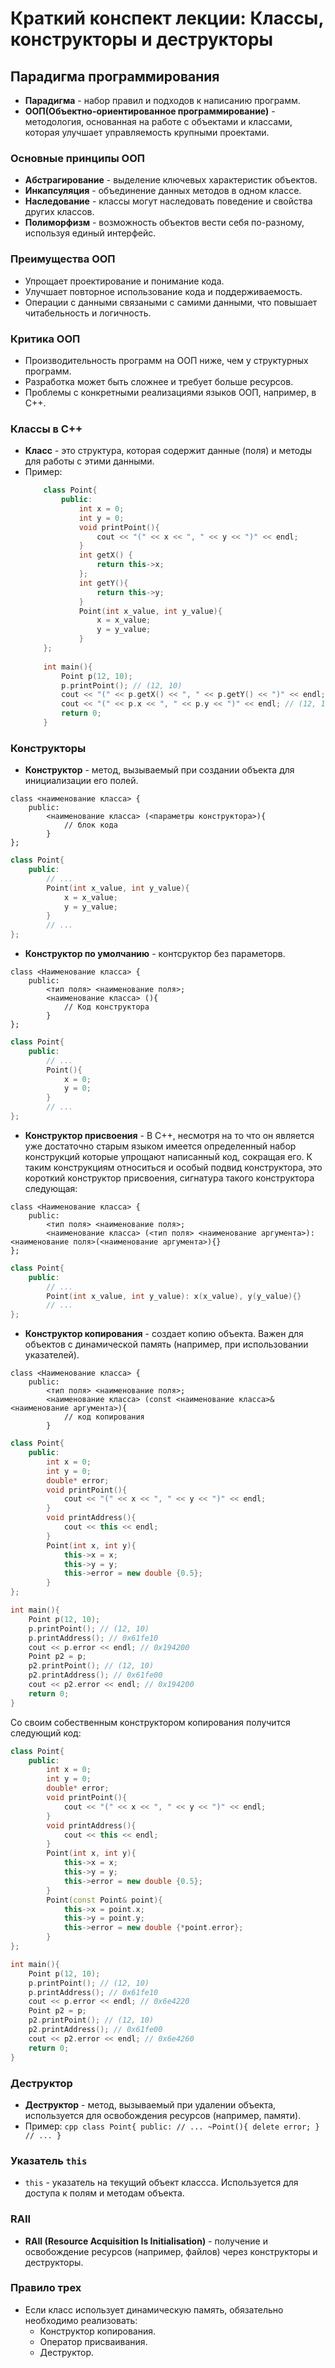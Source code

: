# Краткий конспект лекции: Классы, конструкторы и деструкторы

## Парадигма программирования 
+ **Парадигма** - набор правил и подходов к написанию программ.
+ **ООП(Объектно-ориентированное программирование)** - методология, основанная на работе с объектами и классами, которая улучшает управляемость крупными проектами.

### Основные принципы ООП
+ **Абстрагирование** - выделение ключевых характеристик объектов.
+ **Инкапсуляция** - объединение данных методов в одном классе.
+ **Наследование** - классы могут наследовать поведение и свойства других классов.
+ **Полиморфизм** - возможность объектов вести себя по-разному, используя единый интерфейс.

### Преимущества ООП
+ Упрощает проектирование и понимание кода.
+ Улучшает повторное использование кода и поддерживаемость.
+ Операции с данными связаными с самими данными, что повышает читабельность и логичность.

### Критика ООП
+ Производительность программ на ООП ниже, чем у структурных программ.
+ Разработка может быть сложнее и требует больше ресурсов.
+ Проблемы с конкретными реализациями языков ООП, например, в С++.

### Классы в С++
+ **Класс** - это структура, которая содержит данные (поля) и методы для работы с этими данными.
+ Пример:
    ```cpp
        class Point{
            public:
                int x = 0;
                int y = 0;
                void printPoint(){
                    cout << "(" << x << ", " << y << ")" << endl;
                }
                int getX() {
                    return this->x;
                };
                int getY(){
                    return this->y;
                }
                Point(int x_value, int y_value){
                    x = x_value;
                    y = y_value;
                }
        };
        
        int main(){
            Point p(12, 10);
            p.printPoint(); // (12, 10)
            cout << "(" << p.getX() << ", " << p.getY() << ")" << endl; // (12, 10)
            cout << "(" << p.x << ", " << p.y << ")" << endl; // (12, 10)
            return 0;
        }
    ```

### Конструкторы 
+ **Конструктор** - метод, вызываемый при создании объекта для инициализации его полей.

```
class <наименование класса> {
    public:
        <наименование класса> (<параметры конструктора>){
            // блок кода
        }
};
```
```cpp
class Point{
    public:
        // ...
        Point(int x_value, int y_value){
            x = x_value;
            y = y_value;
        }
        // ...
};
```
+ **Конструктор по умолчанию** - контсруктор без параметорв.
```
class <Наименование класса> {
    public:
        <тип поля> <наименование поля>;
        <наименование класса> (){
            // Код конструктора
        }
};
```
```cpp
class Point{
    public:
        // ...
        Point(){
            x = 0;
            y = 0;
        }
        // ...
};
```
+  **Конструктор присвоения** - В С++, несмотря на то что он является уже достаточно старым языком имеется определенный набор конструкций которые упрощают написанный код, сокращая его. К таким конструкциям относиться и особый подвид конструктора, это короткий конструктор присвоения, сигнатура такого конструктора следующая:
```
class <Наименование класса> {
    public:
        <тип поля> <наименование поля>;
        <наименование класса> (<тип поля> <наименование аргумента>): <наименование поля>(<наименование аргумента>){}
};
```
```cpp
class Point{
    public:
        // ...
        Point(int x_value, int y_value): x(x_value), y(y_value){}
        // ...
};
```
+  **Конструктор копирования** - создает копию объекта. Важен для объектов с динамической память (например, при использовании указателей).
```
class <Наименование класса> {
    public:
        <тип поля> <наименование поля>;
        <наименование класса> (const <наименование класса>& <наименование аргумента>){
            // код копирования
        }
```

```cpp
class Point{
    public:
        int x = 0;
        int y = 0;
        double* error;
        void printPoint(){
            cout << "(" << x << ", " << y << ")" << endl;
        }
        void printAddress(){
            cout << this << endl;
        }
        Point(int x, int y){
            this->x = x;
            this->y = y;
            this->error = new double {0.5};
        }
};

int main(){
    Point p(12, 10);
    p.printPoint(); // (12, 10)
    p.printAddress(); // 0x61fe10
    cout << p.error << endl; // 0x194200
    Point p2 = p;
    p2.printPoint(); // (12, 10)
    p2.printAddress(); // 0x61fe00
    cout << p2.error << endl; // 0x194200
    return 0;
}
```

Со своим собественным конструктором копирования получится следующий код:
```cpp
class Point{
    public:
        int x = 0;
        int y = 0;
        double* error;
        void printPoint(){
            cout << "(" << x << ", " << y << ")" << endl;
        }
        void printAddress(){
            cout << this << endl;
        }
        Point(int x, int y){
            this->x = x;
            this->y = y;
            this->error = new double {0.5};
        }
        Point(const Point& point){
            this->x = point.x;
            this->y = point.y;
            this->error = new double {*point.error};
        }
};

int main(){
    Point p(12, 10);
    p.printPoint(); // (12, 10)
    p.printAddress(); // 0x61fe10
    cout << p.error << endl; // 0x6e4220
    Point p2 = p;
    p2.printPoint(); // (12, 10)
    p2.printAddress(); // 0x61fe00
    cout << p2.error << endl; // 0x6e4260
    return 0;
}
```

### Деструктор
+ **Деструктор** - метод, вызываемый при удалении объекта, используется для освобождения ресурсов (например, памяти).
+ Пример:
      ```cpp
            class Point{
                public:
                    // ...
                    ~Point(){
                        delete error;
                    }
                    // ...
            }
      ```

### Указатель ```this```
+ ```this``` - указатель на текущий объект классса. Используется для доступа к полям и методам объекта.

### RAII
+ **RAII (Resource Acquisition Is Initialisation)** - получение и освобождение ресурсов (например, файлов) через конструкторы и деструкторы.

### Правило трех
+ Если класс использует динамическую память, обязательно необходимо реализовать:
    + Конструктор копирования.
    + Оператор присваивания.
    + Деструктор.

